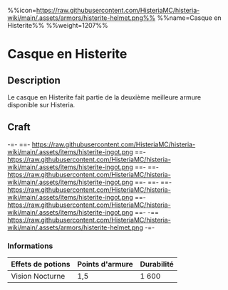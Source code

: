 %%icon=https://raw.githubusercontent.com/HisteriaMC/histeria-wiki/main/.assets/armors/histerite-helmet.png%%
%%name=Casque en Histerite%%
%%weight=1207%%
# Casque en Histerite

## Description
Le casque en Histerite fait partie de la deuxième meilleure armure disponible sur Histeria.

## Craft
-=-
 ==- https://raw.githubusercontent.com/HisteriaMC/histeria-wiki/main/.assets/items/histerite-ingot.png
 ==- https://raw.githubusercontent.com/HisteriaMC/histeria-wiki/main/.assets/items/histerite-ingot.png
 ==- 
 ==- https://raw.githubusercontent.com/HisteriaMC/histeria-wiki/main/.assets/items/histerite-ingot.png
 ==- 
 ==- 
 ==- https://raw.githubusercontent.com/HisteriaMC/histeria-wiki/main/.assets/items/histerite-ingot.png
 ==- https://raw.githubusercontent.com/HisteriaMC/histeria-wiki/main/.assets/items/histerite-ingot.png
 ==- 
 -== https://raw.githubusercontent.com/HisteriaMC/histeria-wiki/main/.assets/armors/histerite-helmet.png
-=-

### Informations
| Effets de potions | Points d'armure | Durabilité |
| ----------------- |-----------------|------------|
| Vision Nocturne   | 1,5             | 1 600      |
